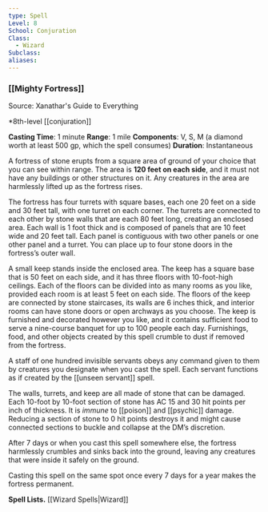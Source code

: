 ```yaml
---
type: Spell
Level: 8
School: Conjuration
Class:
  - Wizard
Subclass:
aliases:
---
```

### [[Mighty Fortress]]

Source: Xanathar's Guide to Everything

*8th-level [[conjuration]]

**Casting Time**: 1 minute
**Range**: 1 mile
**Components**: V, S, M (a diamond worth at least 500 gp, which the spell consumes)
**Duration**: Instantaneous

A fortress of stone erupts from a square area of ground of your choice that you can see within range. The area is **120 feet on each side**, and it must not have any buildings or other structures on it. Any creatures in the area are harmlessly lifted up as the fortress rises.

The fortress has four turrets with square bases, each one 20 feet on a side and 30 feet tall, with one turret on each corner. The turrets are connected to each other by stone walls that are each 80 feet long, creating an enclosed area. Each wall is 1 foot thick and is composed of panels that are 10 feet wide and 20 feet tall. Each panel is contiguous with two other panels or one other panel and a turret. You can place up to four stone doors in the fortress’s outer wall.

A small keep stands inside the enclosed area. The keep has a square base that is 50 feet on each side, and it has three floors with 10-foot-high ceilings. Each of the floors can be divided into as many rooms as you like, provided each room is at least 5 feet on each side. The floors of the keep are connected by stone staircases, its walls are 6 inches thick, and interior rooms can have stone doors or open archways as you choose. The keep is furnished and decorated however you like, and it contains sufficient food to serve a nine-course banquet for up to 100 people each day. Furnishings, food, and other objects created by this spell crumble to dust if removed from the fortress.

A staff of one hundred invisible servants obeys any command given to them by creatures you designate when you cast the spell. Each servant functions as if created by the [[unseen servant]] spell.

The walls, turrets, and keep are all made of stone that can be damaged. Each 10-foot by 10-foot section of stone has AC 15 and 30 hit points per inch of thickness. It is *immune* to [[poison]] and [[psychic]] damage. Reducing a section of stone to 0 hit points destroys it and might cause connected sections to buckle and collapse at the DM’s discretion.

After 7 days or when you cast this spell somewhere else, the fortress harmlessly crumbles and sinks back into the ground, leaving any creatures that were inside it safely on the ground.

Casting this spell on the same spot once every 7 days for a year makes the fortress permanent.

**Spell Lists.** [[Wizard Spells|Wizard]] 